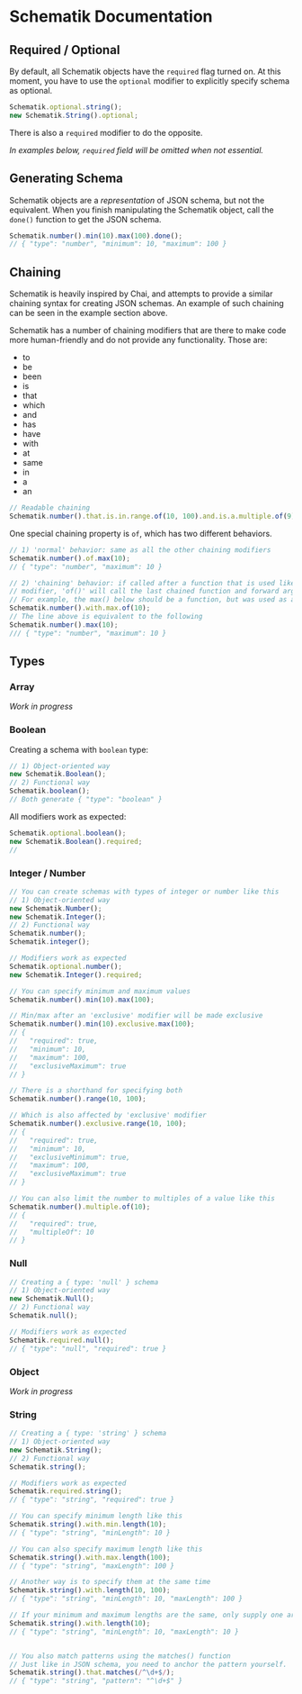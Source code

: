 # Schematik Documentation

## Required / Optional
By default, all Schematik objects have the `required` flag turned on. At this
moment, you have to use the `optional` modifier to explicitly specify schema
as optional.
```js
Schematik.optional.string();
new Schematik.String().optional;
```
There is also a `required` modifier to do the opposite.

*In examples below, `required` field will be omitted when not essential.*

## Generating Schema
Schematik objects are a *representation* of JSON schema, but not the equivalent.
When you finish manipulating the Schematik object, call the `done()` function to
get the JSON schema.
```js
Schematik.number().min(10).max(100).done();
// { "type": "number", "minimum": 10, "maximum": 100 }
```

## Chaining
Schematik is heavily inspired by Chai, and attempts to provide a similar chaining
syntax for creating JSON schemas. An example of such chaining can be seen in the
example section above.

Schematik has a number of chaining modifiers that are there to make code more
human-friendly and do not provide any functionality. Those are:
 - to
 - be
 - been
 - is
 - that
 - which
 - and
 - has
 - have
 - with
 - at
 - same
 - in
 - a
 - an

```js
// Readable chaining
Schematik.number().that.is.in.range.of(10, 100).and.is.a.multiple.of(9);
```

One special chaining property is `of`, which has two different behaviors.
```js
// 1) 'normal' behavior: same as all the other chaining modifiers
Schematik.number().of.max(10);
// { "type": "number", "maximum": 10 }

// 2) 'chaining' behavior: if called after a function that is used like a
// modifier, 'of()' will call the last chained function and forward arguments.
// For example, the max() below should be a function, but was used as a modifier.
Schematik.number().with.max.of(10);
// The line above is equivalent to the following
Schematik.number().max(10);
/// { "type": "number", "maximum": 10 }
```

## Types
### Array
*Work in progress*

### Boolean
Creating a schema with `boolean` type:
```js
// 1) Object-oriented way
new Schematik.Boolean();
// 2) Functional way
Schematik.boolean();
// Both generate { "type": "boolean" }
```

All modifiers work as expected:
```js
Schematik.optional.boolean();
new Schematik.Boolean().required;
//
```

### Integer / Number
```js
// You can create schemas with types of integer or number like this
// 1) Object-oriented way
new Schematik.Number();
new Schematik.Integer();
// 2) Functional way
Schematik.number();
Schematik.integer();

// Modifiers work as expected
Schematik.optional.number();
new Schematik.Integer().required;

// You can specify minimum and maximum values
Schematik.number().min(10).max(100);

// Min/max after an 'exclusive' modifier will be made exclusive
Schematik.number().min(10).exclusive.max(100);
// {
//   "required": true,
//   "minimum": 10,
//   "maximum": 100,
//   "exclusiveMaximum": true
// }

// There is a shorthand for specifying both
Schematik.number().range(10, 100);

// Which is also affected by 'exclusive' modifier
Schematik.number().exclusive.range(10, 100);
// {
//   "required": true,
//   "minimum": 10,
//   "exclusiveMinimum": true,
//   "maximum": 100,
//   "exclusiveMaximum": true
// }

// You can also limit the number to multiples of a value like this
Schematik.number().multiple.of(10);
// {
//   "required": true,
//   "multipleOf": 10
// }

```

### Null
```js
// Creating a { type: 'null' } schema
// 1) Object-oriented way
new Schematik.Null();
// 2) Functional way
Schematik.null();

// Modifiers work as expected
Schematik.required.null();
// { "type": "null", "required": true }
```

### Object
*Work in progress*

### String
```js
// Creating a { type: 'string' } schema
// 1) Object-oriented way
new Schematik.String();
// 2) Functional way
Schematik.string();

// Modifiers work as expected
Schematik.required.string();
// { "type": "string", "required": true }

// You can specify minimum length like this
Schematik.string().with.min.length(10);
// { "type": "string", "minLength": 10 }

// You can also specify maximum length like this
Schematik.string().with.max.length(100);
// { "type": "string", "maxLength": 100 }

// Another way is to specify them at the same time
Schematik.string().with.length(10, 100);
// { "type": "string", "minLength": 10, "maxLength": 100 }

// If your minimum and maximum lengths are the same, only supply one argument
Schematik.string().with.length(10);
// { "type": "string", "minLength": 10, "maxLength": 10 }


// You also match patterns using the matches() function
// Just like in JSON schema, you need to anchor the pattern yourself.
Schematik.string().that.matches(/^\d+$/);
// { "type": "string", "pattern": "^\d+$" }

```
